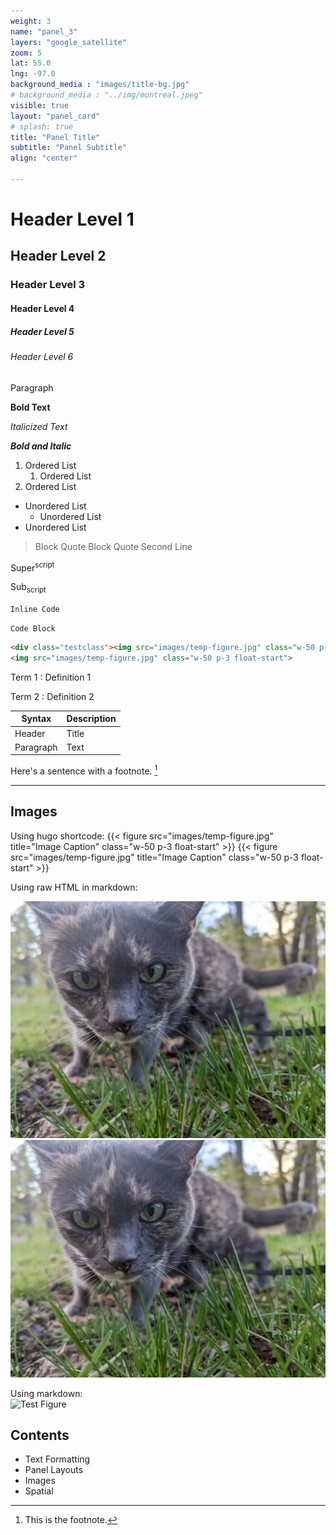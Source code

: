 ```yaml
---
weight: 3
name: "panel_3"
layers: "google_satellite"
zoom: 5
lat: 55.0
lng: -97.0
background_media : "images/title-bg.jpg" 
# background_media : "../img/montreal.jpeg" 
visible: true
layout: "panel_card"
# splash: true
title: "Panel Title"
subtitle: "Panel Subtitle"
align: "center"

---
```

# Header Level 1
## Header Level 2
### Header Level 3
#### Header Level 4
##### Header Level 5
###### Header Level 6

Paragraph 

**Bold Text**

*Italicized Text*

***Bold and Italic***


1. Ordered List
   1. Ordered List
2. Ordered List 

- Unordered List
  - Unordered List
- Unordered List

> Block Quote
> Block Quote Second Line

Super<sup>script</sup> 

Sub<sub>script</sub> 


`Inline Code`

<code>Code Block</code>
```html
<div class="testclass"><img src="images/temp-figure.jpg" class="w-50 p-3 float-start"></div>
<img src="images/temp-figure.jpg" class="w-50 p-3 float-start">
```

Term 1
: Definition 1

Term 2
: Definition 2

| Syntax | Description |
| ----------- | ----------- |
| Header | Title |
| Paragraph | Text |


Here's a sentence with a footnote. [^1]

[^1]: This is the footnote. 


---

## Images
Using hugo shortcode: 
{{< figure src="images/temp-figure.jpg" title="Image Caption" class="w-50 p-3 float-start" >}}
{{< figure src="images/temp-figure.jpg" title="Image Caption" class="w-50 p-3 float-start" >}}

Using raw HTML in markdown: 
<div class="testclass"><img src="images/temp-figure.jpg" class="w-50 p-3 float-start"></div>
<img src="images/temp-figure.jpg" class="w-50 p-3 float-start">


Using markdown:  
![Test Figure](images/temp-figure.jpeg)

## Contents
- Text Formatting
- Panel Layouts
- Images
- Spatial 
